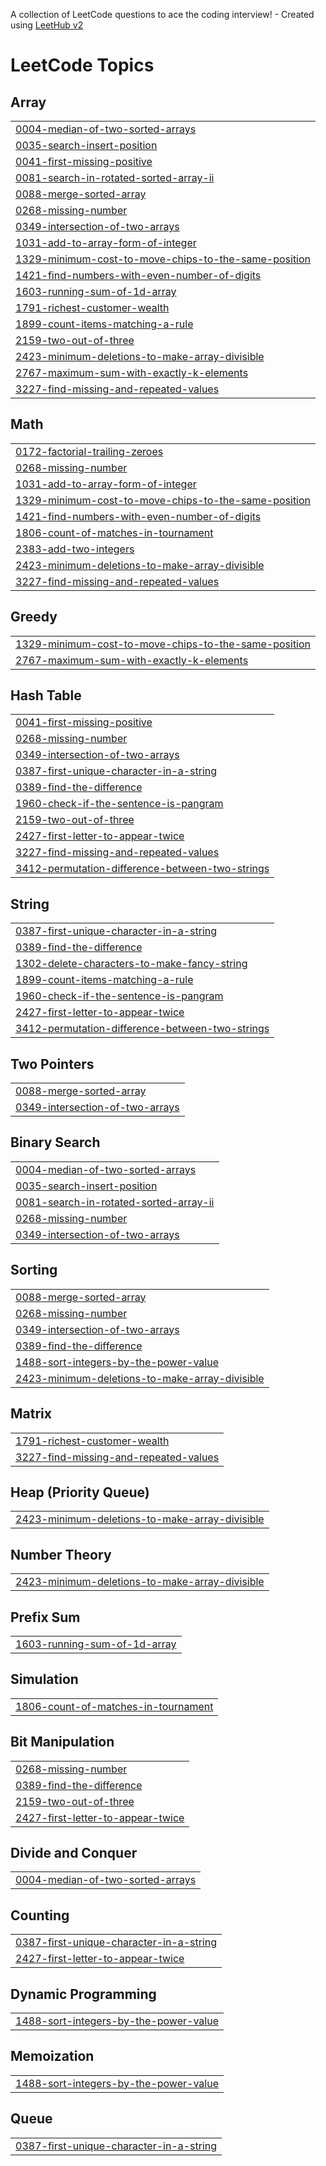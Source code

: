 A collection of LeetCode questions to ace the coding interview! - Created using [LeetHub v2](https://github.com/arunbhardwaj/LeetHub-2.0)
<!---LeetCode Topics Start-->
# LeetCode Topics
## Array
|  |
| ------- |
| [0004-median-of-two-sorted-arrays](https://github.com/shadilvp/leetcode-questions/tree/master/0004-median-of-two-sorted-arrays) |
| [0035-search-insert-position](https://github.com/shadilvp/leetcode-questions/tree/master/0035-search-insert-position) |
| [0041-first-missing-positive](https://github.com/shadilvp/leetcode-questions/tree/master/0041-first-missing-positive) |
| [0081-search-in-rotated-sorted-array-ii](https://github.com/shadilvp/leetcode-questions/tree/master/0081-search-in-rotated-sorted-array-ii) |
| [0088-merge-sorted-array](https://github.com/shadilvp/leetcode-questions/tree/master/0088-merge-sorted-array) |
| [0268-missing-number](https://github.com/shadilvp/leetcode-questions/tree/master/0268-missing-number) |
| [0349-intersection-of-two-arrays](https://github.com/shadilvp/leetcode-questions/tree/master/0349-intersection-of-two-arrays) |
| [1031-add-to-array-form-of-integer](https://github.com/shadilvp/leetcode-questions/tree/master/1031-add-to-array-form-of-integer) |
| [1329-minimum-cost-to-move-chips-to-the-same-position](https://github.com/shadilvp/leetcode-questions/tree/master/1329-minimum-cost-to-move-chips-to-the-same-position) |
| [1421-find-numbers-with-even-number-of-digits](https://github.com/shadilvp/leetcode-questions/tree/master/1421-find-numbers-with-even-number-of-digits) |
| [1603-running-sum-of-1d-array](https://github.com/shadilvp/leetcode-questions/tree/master/1603-running-sum-of-1d-array) |
| [1791-richest-customer-wealth](https://github.com/shadilvp/leetcode-questions/tree/master/1791-richest-customer-wealth) |
| [1899-count-items-matching-a-rule](https://github.com/shadilvp/leetcode-questions/tree/master/1899-count-items-matching-a-rule) |
| [2159-two-out-of-three](https://github.com/shadilvp/leetcode-questions/tree/master/2159-two-out-of-three) |
| [2423-minimum-deletions-to-make-array-divisible](https://github.com/shadilvp/leetcode-questions/tree/master/2423-minimum-deletions-to-make-array-divisible) |
| [2767-maximum-sum-with-exactly-k-elements](https://github.com/shadilvp/leetcode-questions/tree/master/2767-maximum-sum-with-exactly-k-elements) |
| [3227-find-missing-and-repeated-values](https://github.com/shadilvp/leetcode-questions/tree/master/3227-find-missing-and-repeated-values) |
## Math
|  |
| ------- |
| [0172-factorial-trailing-zeroes](https://github.com/shadilvp/leetcode-questions/tree/master/0172-factorial-trailing-zeroes) |
| [0268-missing-number](https://github.com/shadilvp/leetcode-questions/tree/master/0268-missing-number) |
| [1031-add-to-array-form-of-integer](https://github.com/shadilvp/leetcode-questions/tree/master/1031-add-to-array-form-of-integer) |
| [1329-minimum-cost-to-move-chips-to-the-same-position](https://github.com/shadilvp/leetcode-questions/tree/master/1329-minimum-cost-to-move-chips-to-the-same-position) |
| [1421-find-numbers-with-even-number-of-digits](https://github.com/shadilvp/leetcode-questions/tree/master/1421-find-numbers-with-even-number-of-digits) |
| [1806-count-of-matches-in-tournament](https://github.com/shadilvp/leetcode-questions/tree/master/1806-count-of-matches-in-tournament) |
| [2383-add-two-integers](https://github.com/shadilvp/leetcode-questions/tree/master/2383-add-two-integers) |
| [2423-minimum-deletions-to-make-array-divisible](https://github.com/shadilvp/leetcode-questions/tree/master/2423-minimum-deletions-to-make-array-divisible) |
| [3227-find-missing-and-repeated-values](https://github.com/shadilvp/leetcode-questions/tree/master/3227-find-missing-and-repeated-values) |
## Greedy
|  |
| ------- |
| [1329-minimum-cost-to-move-chips-to-the-same-position](https://github.com/shadilvp/leetcode-questions/tree/master/1329-minimum-cost-to-move-chips-to-the-same-position) |
| [2767-maximum-sum-with-exactly-k-elements](https://github.com/shadilvp/leetcode-questions/tree/master/2767-maximum-sum-with-exactly-k-elements) |
## Hash Table
|  |
| ------- |
| [0041-first-missing-positive](https://github.com/shadilvp/leetcode-questions/tree/master/0041-first-missing-positive) |
| [0268-missing-number](https://github.com/shadilvp/leetcode-questions/tree/master/0268-missing-number) |
| [0349-intersection-of-two-arrays](https://github.com/shadilvp/leetcode-questions/tree/master/0349-intersection-of-two-arrays) |
| [0387-first-unique-character-in-a-string](https://github.com/shadilvp/leetcode-questions/tree/master/0387-first-unique-character-in-a-string) |
| [0389-find-the-difference](https://github.com/shadilvp/leetcode-questions/tree/master/0389-find-the-difference) |
| [1960-check-if-the-sentence-is-pangram](https://github.com/shadilvp/leetcode-questions/tree/master/1960-check-if-the-sentence-is-pangram) |
| [2159-two-out-of-three](https://github.com/shadilvp/leetcode-questions/tree/master/2159-two-out-of-three) |
| [2427-first-letter-to-appear-twice](https://github.com/shadilvp/leetcode-questions/tree/master/2427-first-letter-to-appear-twice) |
| [3227-find-missing-and-repeated-values](https://github.com/shadilvp/leetcode-questions/tree/master/3227-find-missing-and-repeated-values) |
| [3412-permutation-difference-between-two-strings](https://github.com/shadilvp/leetcode-questions/tree/master/3412-permutation-difference-between-two-strings) |
## String
|  |
| ------- |
| [0387-first-unique-character-in-a-string](https://github.com/shadilvp/leetcode-questions/tree/master/0387-first-unique-character-in-a-string) |
| [0389-find-the-difference](https://github.com/shadilvp/leetcode-questions/tree/master/0389-find-the-difference) |
| [1302-delete-characters-to-make-fancy-string](https://github.com/shadilvp/leetcode-questions/tree/master/1302-delete-characters-to-make-fancy-string) |
| [1899-count-items-matching-a-rule](https://github.com/shadilvp/leetcode-questions/tree/master/1899-count-items-matching-a-rule) |
| [1960-check-if-the-sentence-is-pangram](https://github.com/shadilvp/leetcode-questions/tree/master/1960-check-if-the-sentence-is-pangram) |
| [2427-first-letter-to-appear-twice](https://github.com/shadilvp/leetcode-questions/tree/master/2427-first-letter-to-appear-twice) |
| [3412-permutation-difference-between-two-strings](https://github.com/shadilvp/leetcode-questions/tree/master/3412-permutation-difference-between-two-strings) |
## Two Pointers
|  |
| ------- |
| [0088-merge-sorted-array](https://github.com/shadilvp/leetcode-questions/tree/master/0088-merge-sorted-array) |
| [0349-intersection-of-two-arrays](https://github.com/shadilvp/leetcode-questions/tree/master/0349-intersection-of-two-arrays) |
## Binary Search
|  |
| ------- |
| [0004-median-of-two-sorted-arrays](https://github.com/shadilvp/leetcode-questions/tree/master/0004-median-of-two-sorted-arrays) |
| [0035-search-insert-position](https://github.com/shadilvp/leetcode-questions/tree/master/0035-search-insert-position) |
| [0081-search-in-rotated-sorted-array-ii](https://github.com/shadilvp/leetcode-questions/tree/master/0081-search-in-rotated-sorted-array-ii) |
| [0268-missing-number](https://github.com/shadilvp/leetcode-questions/tree/master/0268-missing-number) |
| [0349-intersection-of-two-arrays](https://github.com/shadilvp/leetcode-questions/tree/master/0349-intersection-of-two-arrays) |
## Sorting
|  |
| ------- |
| [0088-merge-sorted-array](https://github.com/shadilvp/leetcode-questions/tree/master/0088-merge-sorted-array) |
| [0268-missing-number](https://github.com/shadilvp/leetcode-questions/tree/master/0268-missing-number) |
| [0349-intersection-of-two-arrays](https://github.com/shadilvp/leetcode-questions/tree/master/0349-intersection-of-two-arrays) |
| [0389-find-the-difference](https://github.com/shadilvp/leetcode-questions/tree/master/0389-find-the-difference) |
| [1488-sort-integers-by-the-power-value](https://github.com/shadilvp/leetcode-questions/tree/master/1488-sort-integers-by-the-power-value) |
| [2423-minimum-deletions-to-make-array-divisible](https://github.com/shadilvp/leetcode-questions/tree/master/2423-minimum-deletions-to-make-array-divisible) |
## Matrix
|  |
| ------- |
| [1791-richest-customer-wealth](https://github.com/shadilvp/leetcode-questions/tree/master/1791-richest-customer-wealth) |
| [3227-find-missing-and-repeated-values](https://github.com/shadilvp/leetcode-questions/tree/master/3227-find-missing-and-repeated-values) |
## Heap (Priority Queue)
|  |
| ------- |
| [2423-minimum-deletions-to-make-array-divisible](https://github.com/shadilvp/leetcode-questions/tree/master/2423-minimum-deletions-to-make-array-divisible) |
## Number Theory
|  |
| ------- |
| [2423-minimum-deletions-to-make-array-divisible](https://github.com/shadilvp/leetcode-questions/tree/master/2423-minimum-deletions-to-make-array-divisible) |
## Prefix Sum
|  |
| ------- |
| [1603-running-sum-of-1d-array](https://github.com/shadilvp/leetcode-questions/tree/master/1603-running-sum-of-1d-array) |
## Simulation
|  |
| ------- |
| [1806-count-of-matches-in-tournament](https://github.com/shadilvp/leetcode-questions/tree/master/1806-count-of-matches-in-tournament) |
## Bit Manipulation
|  |
| ------- |
| [0268-missing-number](https://github.com/shadilvp/leetcode-questions/tree/master/0268-missing-number) |
| [0389-find-the-difference](https://github.com/shadilvp/leetcode-questions/tree/master/0389-find-the-difference) |
| [2159-two-out-of-three](https://github.com/shadilvp/leetcode-questions/tree/master/2159-two-out-of-three) |
| [2427-first-letter-to-appear-twice](https://github.com/shadilvp/leetcode-questions/tree/master/2427-first-letter-to-appear-twice) |
## Divide and Conquer
|  |
| ------- |
| [0004-median-of-two-sorted-arrays](https://github.com/shadilvp/leetcode-questions/tree/master/0004-median-of-two-sorted-arrays) |
## Counting
|  |
| ------- |
| [0387-first-unique-character-in-a-string](https://github.com/shadilvp/leetcode-questions/tree/master/0387-first-unique-character-in-a-string) |
| [2427-first-letter-to-appear-twice](https://github.com/shadilvp/leetcode-questions/tree/master/2427-first-letter-to-appear-twice) |
## Dynamic Programming
|  |
| ------- |
| [1488-sort-integers-by-the-power-value](https://github.com/shadilvp/leetcode-questions/tree/master/1488-sort-integers-by-the-power-value) |
## Memoization
|  |
| ------- |
| [1488-sort-integers-by-the-power-value](https://github.com/shadilvp/leetcode-questions/tree/master/1488-sort-integers-by-the-power-value) |
## Queue
|  |
| ------- |
| [0387-first-unique-character-in-a-string](https://github.com/shadilvp/leetcode-questions/tree/master/0387-first-unique-character-in-a-string) |
<!---LeetCode Topics End-->